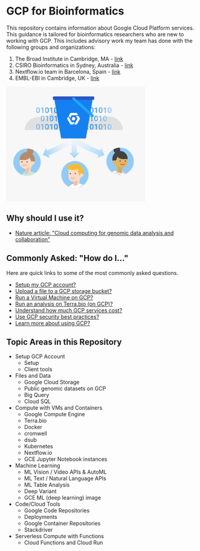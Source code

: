 # GCP for Bioinformatics
This repository contains information about Google Cloud Platform services.  This guidance is tailored for bioinformatics researchers who are new to working with GCP.  This includes advisory work my team has done with the following groups and organizations:

1) The Broad Institute in Cambridge, MA - [link](https://www.broadinstitute.org)
2) CSIRO Bioinformatics in Sydney, Australia - [link](https://bioinformatics.csiro.au/)
3) Nextflow.io team in Barcelona, Spain - [link](https://www.nextflow.io/about-us.html)
4) EMBL-EBI in Cambridge, UK - [link](https://www.ebi.ac.uk/)

 [![gcp-genomics](/images/gcp-genomics.png)](https://cloud.google.com/genomics/docs/public-datasets/)

## Why should I use it?

- [Nature article: "Cloud computing for genomic data analysis and collaboration"](https://www.nature.com/articles/nrg.2017.113)


## Commonly Asked: "How do I..."

Here are quick links to some of the most commonly asked questions.

- [Setup my GCP account?](#setup-my-gcp-account)
- [Upload a file to a GCP storage bucket?](#upload-a-file-to-a-gcp-storage-bucket)
- [Run a Virtual Machine on GCP?](#run-a-virtual-machine-on-gcp)
- [Run an analysis on Terra.bio (on GCP)?](#run-an-analysis-on-terrabio-on-gcp)
- [Understand how much GCP services cost?](#understand-how-much-gcp-services-cost)
- [Use GCP security best practices?](#use-gcp-security-best-practices)
- [Learn more about using GCP?](#learn-more-about-using-gcp)

## Topic Areas in this Repository

- Setup GCP Account
    - Setup
    - Client tools
- Files and Data 
    - Google Cloud Storage
    - Public genomic datasets on GCP
    - Big Query
    - Cloud SQL
- Compute with VMs and Containers
    - Google Compute Engine
    - Terra.bio
    - Docker
    - cromwell
    - dsub
    - Kubernetes
    - Nextflow.io
    - GCE Jupyter Notebook instances
- Machine Learning
    - ML Vision / Video APIs & AutoML
    - ML Text / Natural Language APIs
    - ML Table Analysis
    - Deep Variant
    - GCE ML (deep learning) image 
- Code/Cloud Tools
    - Google Code Repositories
    - Deployments
    - Google Container Repositories
    - Stackdriver
- Serverless Compute with Functions
    - Cloud Functions and Cloud Run